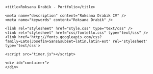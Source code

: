 <!DOCTYPE HTML>
<html lang="pl">
<head>
	<meta charset="utf-8" />
	<meta http-equiv="X-UA-Compatible" content="IE=edge,chrome=1" />
	
	<title>Roksana Drabik - Portfolio</title>
	
	<meta name="description" content="Roksana Drabik CV" />
	<meta name="keywords" content="Roksana Drabik" />
	
	<link rel="stylesheet" href="style.css" type="text/css" />
	<link rel="stylesheet" href="css/fontello.css" type="text/css" />
	<link href='http://fonts.googleapis.com/css?family=Lato|Josefin+Sans&subset=latin,latin-ext' rel='stylesheet' type='text/css'>
	
	<script src="timer.js"></script>
		
</head>

<body>

	<div id="container">
	</div>

</body>

</html>
